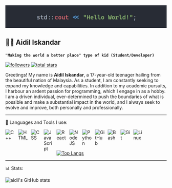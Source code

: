 <img src="https://raw.githubusercontent.com/aidil-sekandar/aidil-sekandar/main/banner.jpg" alt="Banner">

## 🧑‍💻 Aidil Iskandar

**`"Making the world a better place" type of kid (Student/Developer)`**

<p align="left">
  <a href="https://github.com/aidil-sekandar?tab=followers">
    <img alt="followers" title="Follow me on Github" src="https://custom-icon-badges.demolab.com/github/followers/aidil-sekandar?color=236ad3&labelColor=1155ba&style=for-the-badge&logo=person-add&label=Follow&logoColor=white" /></a>
  <a href="https://github.com/aidil-sekandar?tab=repositories&sort=stargazers">
    <img alt="total stars" title="Total stars on GitHub" src="https://custom-icon-badges.demolab.com/github/stars/aidil-sekandar?color=55960c&style=for-the-badge&labelColor=488207&logo=star" /></a>
</p>

Greetings! My name is **Aidil Iskandar**, a 17-year-old teenager hailing from the beautiful nation of Malaysia. As a student, I am constantly seeking to expand my knowledge and capabilities. In addition to my academic pursuits, I harbour an ardent passion for programming, which I engage in as a hobby. I am a driven individual, ever-determined to push the boundaries of what is possible and make a substantial impact in the world, and I always seek to evolve and improve, both personally and professionally.

---

🧰 Languages and Tools I use:


<img align="left" alt="C++" width="30px" style="padding-right:10px;" src="https://cdn.jsdelivr.net/gh/devicons/devicon/icons/cplusplus/cplusplus-line.svg" />
<img align="left" alt="HTML" width="30px" style="padding-right:10px;" src="https://cdn.jsdelivr.net/gh/devicons/devicon/icons/html5/html5-plain.svg" />
<img align="left" alt="CSS" width="30px" style="padding-right:10px;" src="https://cdn.jsdelivr.net/gh/devicons/devicon/icons/css3/css3-plain.svg" />
<img align="left" alt="JavaScript" width="30px" style="padding-right:10px;" src="https://cdn.jsdelivr.net/gh/devicons/devicon/icons/javascript/javascript-plain.svg" />
<img align="left" alt="React" width="30px" style="padding-right:10px;" src="https://cdn.jsdelivr.net/gh/devicons/devicon/icons/react/react-original.svg" />
<img align="left" alt="NodeJS" width="30px" style="padding-right:10px;" src="https://cdn.jsdelivr.net/gh/devicons/devicon/icons/nodejs/nodejs-original.svg" />
<img align="left" alt="Python" width="30px" style="padding-right:10px;" src="https://cdn.jsdelivr.net/gh/devicons/devicon/icons/python/python-plain.svg" />
<img align="left" alt="GitHub" width="30px" style="padding-right:10px;" src="https://cdn.jsdelivr.net/gh/devicons/devicon/icons/github/github-original.svg" />
<img align="left" alt="Bash" width="30px" style="padding-right:10px;" src="https://cdn.jsdelivr.net/gh/devicons/devicon/icons/bash/bash-original.svg" />
<img align="left" alt="Git" width="30px" style="padding-right:10px;" src="https://cdn.jsdelivr.net/gh/devicons/devicon/icons/git/git-original.svg" />
<img align="left" alt="Linux" width="30px" style="padding-right:10px;" src="https://cdn.jsdelivr.net/gh/devicons/devicon/icons/linux/linux-original.svg" />
<br />
<br />
<br />

[![Top Langs](https://github-readme-stats.vercel.app/api/top-langs/?username=aidil-sekandar&layout=compact&theme=gruvbox)](https://github.com/aidil-sekandar/github-readme-stats)


---

📊 Stats:

![aidil's GitHub stats](https://github-readme-stats.vercel.app/api?username=aidil-sekandar&show_icons=true&theme=gruvbox)

